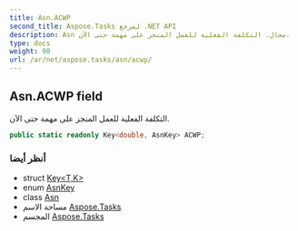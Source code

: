 ```yaml
---
title: Asn.ACWP
second_title: Aspose.Tasks لمرجع .NET API
description: Asn مجال. التكلفة الفعلية للعمل المنجز على مهمة حتى الآن.
type: docs
weight: 90
url: /ar/net/aspose.tasks/asn/acwp/
---
```

## Asn.ACWP field

التكلفة الفعلية للعمل المنجز على مهمة حتى الآن.

```csharp
public static readonly Key<double, AsnKey> ACWP;
```

### أنظر أيضا

* struct [Key&lt;T,K&gt;](../../key-2/)
* enum [AsnKey](../../asnkey/)
* class [Asn](../)
* مساحة الاسم [Aspose.Tasks](../../asn/)
* المجسم [Aspose.Tasks](../../../)


